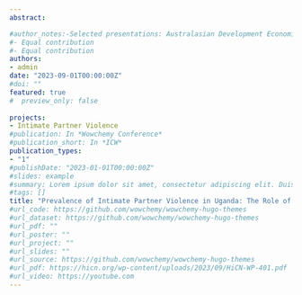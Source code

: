 ```yaml
---
abstract:

#author_notes:-Selected presentations: Australasian Development Economics Workshop
#- Equal contribution
#- Equal contribution
authors:
- admin
date: "2023-09-01T00:00:00Z"
#doi: ""
featured: true
#  preview_only: false
   
projects:
- Intimate Partner Violence 
#publication: In *Wowchemy Conference*
#publication_short: In *ICW*
publication_types:
- "1"
#publishDate: "2023-01-01T00:00:00Z"
#slides: example
#summary: Lorem ipsum dolor sit amet, consectetur adipiscing elit. Duis posuere tellus ac convallis placerat. Proin tincidunt magna sed ex sollicitudin condimentum.
#tags: []
title: "Prevalence of Intimate Partner Violence in Uganda: The Role of Education"
#url_code: https://github.com/wowchemy/wowchemy-hugo-themes
#url_dataset: https://github.com/wowchemy/wowchemy-hugo-themes
#url_pdf: ""
#url_poster: ""
#url_project: ""
#url_slides: ""
#url_source: https://github.com/wowchemy/wowchemy-hugo-themes
#url_pdf: https://hicn.org/wp-content/uploads/2023/09/HiCN-WP-401.pdf
#url_video: https://youtube.com
---
```




